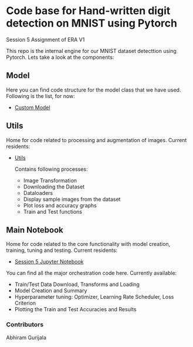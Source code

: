 # Code base for Hand-written digit detection on MNIST using Pytorch
Session 5 Assignment of ERA V1

This repo is the internal engine for our MNIST dataset detecttion using Pytorch. Lets take a look at the components:

## Model

Here you can find code structure for the model class that we have used. Following is the list, for now:

* [Custom Model](model.py)

## Utils

Home for code related to processing and augmentation of images. Current residents:

* [Utils](utils.py)  
  
    Contains following processes:  
  * Image Transformation
  * Downloading the Dataset
  * Dataloaders
  * Display sample images from the dataset
  * Plot loss and accuracy graphs
  * Train and Test functions

## Main Notebook

Home for code related to the core functionality with model creation, training, tuning and testing. Current residents:

* [Session 5 Jupyter Notebook](Session_5_ERA_V1.ipynb)  
  
You can find all the major orchestration code here. Currently available:  

* Train/Test Data Download, Transforms and Loading
* Model Creation and Summary
* Hyperparameter tuning: Optimizer, Learning Rate Scheduler, Loss Criterion
* Plotting the Train and Test Accuracies and Results

### Contributors
Abhiram Gurijala
